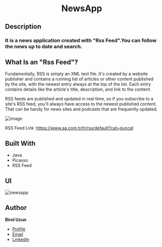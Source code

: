 

<h1 align="center">NewsApp</h1>

## Description

### It is a news application created with "Rss Feed".You can follow the news up to date and search.



## What Is an "Rss Feed"?
Fundamentally, RSS is simply an XML text file. It's created by a website publisher and contains a running list of articles or other content published by the site, with the newest entry always at the top of the list. Each entry contains details like the article's title, description, and link to the content.

RSS feeds are published and updated in real time, so if you subscribe to a site's RSS feed, you'll always have access to the newest published content. That can be handy for news sites and podcasts that are frequently updated. 

![image](https://user-images.githubusercontent.com/42109123/126242482-03cd6dfb-4825-41a7-a820-d148c5a9e2a4.png)

RSS Feed Link :https://www.aa.com.tr/tr/rss/default?cat=guncel

## Built With

- Java
- Picasso
- RSS Feed

## UI

![newsapp](https://user-images.githubusercontent.com/42109123/126251519-dc84c425-adf8-430b-b4cc-3a27555bd7a2.gif)



## Author

**Birol Uzun**

- [Profile](https://github.com/brluzn)
- [Email](mailto:brl.uzn2017@gmail.com?subject=Hi% "Hi!")
- [Linkedin](https://linkedin.com/in/birol-uzun-625304159)
